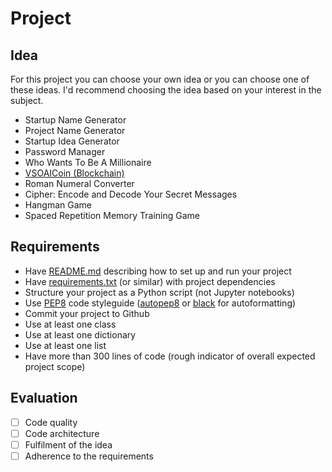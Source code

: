 # Project

## Idea

For this project you can choose your own idea or you can choose one of these ideas. I'd recommend choosing the idea based on your interest in the subject.

- Startup Name Generator
- Project Name Generator
- Startup Idea Generator
- Password Manager
- Who Wants To Be A Millionaire
- [VSOAICoin (Blockchain)](https://medium.com/crypto-currently/lets-build-the-tiniest-blockchain-e70965a248b)
- Roman Numeral Converter
- Cipher: Encode and Decode Your Secret Messages
- Hangman Game
- Spaced Repetition Memory Training Game

## Requirements

- Have [README.md](https://www.makeareadme.com/) describing how to set up and run your project
- Have [requirements.txt](https://pip.pypa.io/en/stable/user_guide/#requirements-files) (or similar) with project dependencies
- Structure your project as a Python script (not Jupyter notebooks)
- Use [PEP8](https://www.python.org/dev/peps/pep-0008/) code styleguide ([autopep8](https://github.com/hhatto/autopep8) or [black](https://github.com/psf/black) for autoformatting)
- Commit your project to Github
- Use at least one class
- Use at least one dictionary
- Use at least one list
- Have more than 300 lines of code (rough indicator of overall expected project scope)

## Evaluation

- [ ] Code quality
- [ ] Code architecture
- [ ] Fulfilment of the idea
- [ ] Adherence to the requirements
